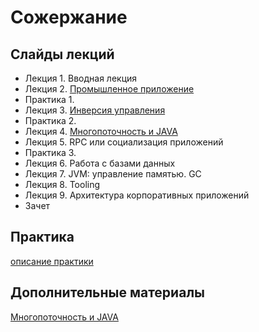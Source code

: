 Сожержание
===

## Слайды лекций
* Лекция 1. Вводная лекция
* Лекция 2. [Промышленное приложение](https://naumen-student.github.io/EnterpriseJavaCourse-a2019/lecture/lecture02.html)
* Практика 1. 
* Лекция 3. [Инверсия управления](https://naumen-student.github.io/EnterpriseJavaCourse-a2019/lecture/lecture03.pdf)
* Практика 2.
* Лекция 4. [Многопоточность и JAVA](https://naumen-student.github.io/EnterpriseJavaCourse-a2019/lecture/lecture04.html)
* Лекция 5. RPC или социализация приложений
* Практика 3.
* Лекция 6. Работа с базами данных
* Лекция 7. JVM: управление памятью. GC
* Лекция 8. Tooling
* Лекция 9. Архитектура корпоративных приложений
* Зачет

## Практика
[описание практики](doc/practice.md)

## Дополнительные материалы
[Многопоточность и JAVA](doc/JavaConcurrent/)
